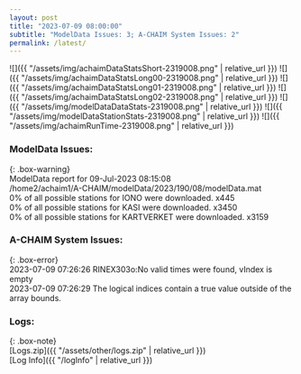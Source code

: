 ```yaml
---
layout: post
title: "2023-07-09 08:00:00"
subtitle: "ModelData Issues: 3; A-CHAIM System Issues: 2"
permalink: /latest/
---
```


![]({{ "/assets/img/achaimDataStatsShort-2319008.png" | relative_url }})
![]({{ "/assets/img/achaimDataStatsLong00-2319008.png" | relative_url }})
![]({{ "/assets/img/achaimDataStatsLong01-2319008.png" | relative_url }})
![]({{ "/assets/img/achaimDataStatsLong02-2319008.png" | relative_url }})
![]({{ "/assets/img/modelDataDataStats-2319008.png" | relative_url }})
![]({{ "/assets/img/modelDataStationStats-2319008.png" | relative_url }})
![]({{ "/assets/img/achaimRunTime-2319008.png" | relative_url }})


### ModelData Issues:  
  
{: .box-warning}  
 ModelData report for 09-Jul-2023 08:15:08   
 /home2/achaim1/A-CHAIM/modelData/2023/190/08/modelData.mat   
 0% of all possible stations for IONO were downloaded. x445   
 0% of all possible stations for KASI were downloaded. x3450   
 0% of all possible stations for KARTVERKET were downloaded. x3159   
  
### A-CHAIM System Issues:  
  
{: .box-error}  
2023-07-09 07:26:26 RINEX303o:No valid times were found, vIndex is empty  
2023-07-09 07:26:29 The logical indices contain a true value outside of the array bounds.  

### Logs:  
  
{: .box-note}  
[Logs.zip]({{ "/assets/other/logs.zip" | relative_url }})  
[Log Info]({{ "/logInfo" | relative_url }})  
